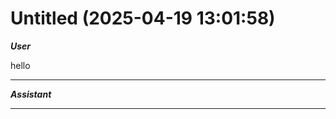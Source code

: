 <!-- Generated by SpecStory -->

# Untitled (2025-04-19 13:01:58)

_**User**_

hello

---

_**Assistant**_



---

